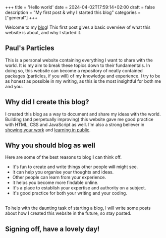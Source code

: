 +++
title = 'Hello world'
date = 2024-04-02T17:59:14+02:00
draft = false
description = "My first post & why I started this blog"
categories = ["general"]
+++

Welcome to my [blog](https://paulstapel.github.io)! This first post gives a basic overview of what this website is about, and why I started it. 

## Paul's Particles
This is a personal website containing everything I want to share with the world. It is my aim to break these topics down to their fundamentals. In doing so, this website can become a repository of neatly contained packages (particles, if you will) of my knowledge and experience. I try to be as honest as possible in my writing, as this is the most insightful for both me and you. 

## Why did I create this blog? 
I created this blog as a way to document and share my ideas with the world. Building (and perpetually improving) this website gave me good practice with HTML, CSS and JavaScript as well. I'm also a strong believer in [showing your work](https://austinkleon.com/show-your-work/) and [learning in public](https://www.swyx.io/learn-in-public).

## Why you should blog as well
Here are some of the best reasons to blog I can think off.  
* It's fun to create and write things other people ~~will~~ might see. 
* It can help you organise your thoughts and ideas.
* Other people can learn from your experience.
* It helps you become more findable online. 
* It's a place to establish your expertise and authority on a subject. 
* It's good practice for both your writing and your coding. 

\
To help with the daunting task of starting a blog, I will write some posts about how I created this website in the future, so stay posted. 

## Signing off, have a lovely day!
